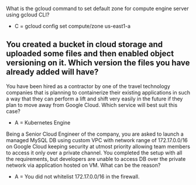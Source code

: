 What is the gcloud command to set default zone for compute engine server using gcloud CLI?
- C = gcloud config set compute/zone us-east1-a

You created a bucket in cloud storage and uploaded some files and then enabled object versioning on it. Which version the files you have already added will have?
-

You have been hired as a contractor by one of the travel technology companies that is planning to containerize their existing applications in such a way that they can perform a lift and shift very easily in the future if they plan to move away from Google Cloud. Which service will best suit this case?
- A = Kubernetes Engine

Being a Senior Cloud Engineer of the company, you are asked to launch a managed MySQL DB using custom VPC with network range of 172.17.0.0/16 on Google Cloud keeping security at utmost priority allowing team members to access it only over a private channel. You completed the setup with all the requirements, but developers are unable to access DB over the private network via application hosted on VM. What can be the reason?
- A = You did not whitelist 172.17.0.0/16 in the firewall.
